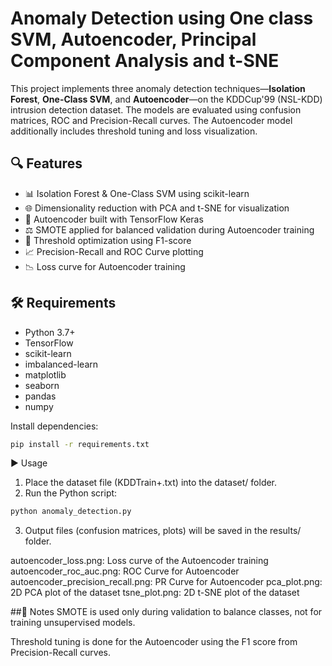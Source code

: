 # Anomaly Detection using One class SVM, Autoencoder, Principal Component Analysis and t-SNE

This project implements three anomaly detection techniques—**Isolation Forest**, **One-Class SVM**, and **Autoencoder**—on the KDDCup'99 (NSL-KDD) intrusion detection dataset. The models are evaluated using confusion matrices, ROC and Precision-Recall curves. The Autoencoder model additionally includes threshold tuning and loss visualization.

## 🔍 Features

- 📊 Isolation Forest & One-Class SVM using scikit-learn
- 🌐 Dimensionality reduction with PCA and t-SNE for visualization
- 🤖 Autoencoder built with TensorFlow Keras
- ⚖️ SMOTE applied for balanced validation during Autoencoder training
- 🎯 Threshold optimization using F1-score
- 📈 Precision-Recall and ROC Curve plotting
- 📉 Loss curve for Autoencoder training

## 🛠 Requirements

- Python 3.7+
- TensorFlow
- scikit-learn
- imbalanced-learn
- matplotlib
- seaborn
- pandas
- numpy

Install dependencies:

```bash
pip install -r requirements.txt

```

▶️ Usage
1. Place the dataset file (KDDTrain+.txt) into the dataset/ folder.
2. Run the Python script:

```bash
python anomaly_detection.py
```

3. Output files (confusion matrices, plots) will be saved in the results/ folder.
   
autoencoder_loss.png: Loss curve of the Autoencoder training
autoencoder_roc_auc.png: ROC Curve for Autoencoder
autoencoder_precision_recall.png: PR Curve for Autoencoder
pca_plot.png: 2D PCA plot of the dataset
tsne_plot.png: 2D t-SNE plot of the dataset

##📌 Notes
SMOTE is used only during validation to balance classes, not for training unsupervised models.

Threshold tuning is done for the Autoencoder using the F1 score from Precision-Recall curves.

